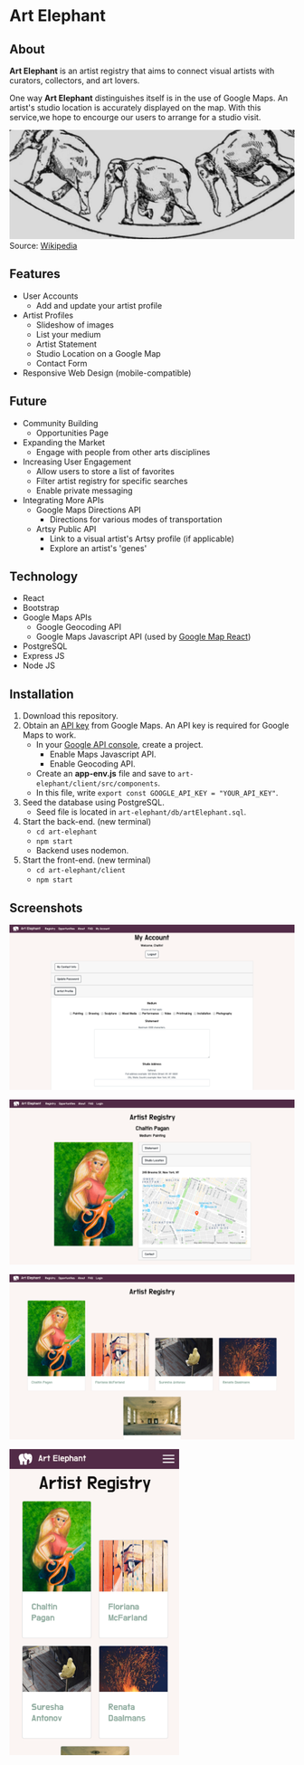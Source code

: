 # Art Elephant

## About 
**Art Elephant** is an artist registry that aims to connect visual artists with curators, collectors, and art lovers. 

One way **Art Elephant** distinguishes itself is in the use of Google Maps. An artist's studio location is accurately displayed on the map. With this service,we hope to encourge our users to arrange for a studio visit. 

![Elephants Marching](/art-elephant/client/src/Descriptive_Zoopraxography_Elephant_Ambling_Animated_13.gif)
Source: [Wikipedia](https://commons.wikimedia.org/wiki/File:Descriptive_Zoopraxography_Elephant_Ambling_Animated_13.gif)

## Features
* User Accounts
    * Add and update your artist profile
* Artist Profiles
    * Slideshow of images
    * List your medium 
    * Artist Statement
    * Studio Location on a Google Map
    * Contact Form
* Responsive Web Design (mobile-compatible)

## Future 
* Community Building
    * Opportunities Page
* Expanding the Market
    * Engage with people from other arts disciplines
* Increasing User Engagement
    * Allow users to store a list of favorites
    * Filter artist registry for specific searches
    * Enable private messaging
* Integrating More APIs
    * Google Maps Directions API
        * Directions for various modes of transportation
    * Artsy Public API
        * Link to a visual artist's Artsy profile (if applicable)
        * Explore an artist's 'genes'

## Technology
* React
* Bootstrap
* Google Maps APIs
    * Google Geocoding API
    * Google Maps Javascript API (used by [Google Map React](https://github.com/google-map-react/google-map-react))
* PostgreSQL
* Express JS
* Node JS

## Installation
1. Download this repository.
2. Obtain an [API key](https://cloud.google.com/maps-platform/) from Google Maps. An API key is required for Google Maps to work.
    * In your [Google API console](https://console.cloud.google.com/apis/), create a project.
        * Enable Maps Javascript API.
        * Enable Geocoding API.
    * Create an **app-env.js** file and save to `art-elephant/client/src/components`.
    * In this file, write `export const GOOGLE_API_KEY = "YOUR_API_KEY"`.
3. Seed the database using PostgreSQL.
    * Seed file is located in `art-elephant/db/artElephant.sql`.
4. Start the back-end. (new terminal)
    * `cd art-elephant`
    * `npm start` 
    * Backend uses nodemon.
5. Start the front-end. (new terminal)
    * `cd art-elephant/client`
    * `npm start`

## Screenshots
![User Account](/art-elephant/media/elephant-screen-3.png)

![Artist Profile](/art-elephant/media/elephant-screen-2.png)

![Artist Registry](/art-elephant/media/elephant-screen-1.png)

<img src="art-elephant/media/elephant-screen-4.png" alt="mobile" style="width: 300px">
